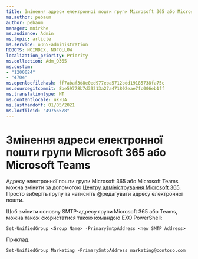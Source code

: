 ```yaml
---
title: Змінення адреси електронної пошти групи Microsoft 365 або Microsoft Teams
ms.author: pebaum
author: pebaum
manager: mnirkhe
ms.audience: Admin
ms.topic: article
ms.service: o365-administration
ROBOTS: NOINDEX, NOFOLLOW
localization_priority: Priority
ms.collection: Adm_O365
ms.custom:
- "1200024"
- "4704"
ms.openlocfilehash: ff7abaf3d8e0ed977eba5712bdd19185738fa75c
ms.sourcegitcommit: 8be59778b7d39213a27a471802eae7fc006eb1ff
ms.translationtype: HT
ms.contentlocale: uk-UA
ms.lasthandoff: 01/05/2021
ms.locfileid: "49756578"
---
```

# <a name="change-email-address-of-a-microsoft-365-group-or-microsoft-teams"></a>Змінення адреси електронної пошти групи Microsoft 365 або Microsoft Teams

Адресу електронної пошти групи Microsoft 365 або Microsoft Teams можна змінити за допомогою [Центру адміністрування Microsoft 365](https://admin.microsoft.com/). Просто виберіть групу та натисніть @редагувати адресу електронної пошти.

Щоб змінити основну SMTP-адресу групи Microsoft 365 або Teams, можна також скористатися такою командою EXO PowerShell:

`Set-UnifiedGroup <Group Name> -PrimarySmtpAddress <new SMTP Address>`

Приклад.

`Set-UnifiedGroup Marketing -PrimarySmtpAddress marketing@contoso.com`
